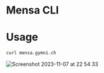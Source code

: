 # Mensa CLI

# Usage

```sh
curl mensa.gymni.ch
```

![Screenshot 2023-11-07 at 22 54 33](https://github.com/tgymnich/mensa/assets/7985149/c67cb686-e704-428b-a839-f59eb9fd6997)
